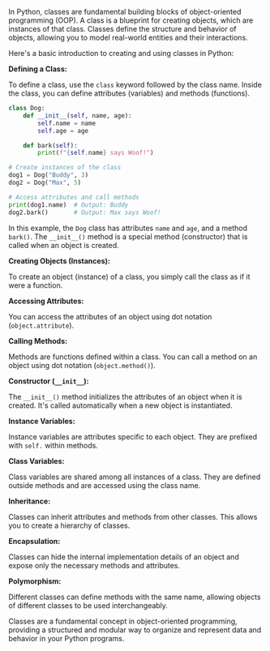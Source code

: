 In Python, classes are fundamental building blocks of object-oriented programming (OOP). A class is a blueprint for creating objects, which are instances of that class. Classes define the structure and behavior of objects, allowing you to model real-world entities and their interactions.

Here's a basic introduction to creating and using classes in Python:

**Defining a Class:**

To define a class, use the `class` keyword followed by the class name. Inside the class, you can define attributes (variables) and methods (functions).

```python
class Dog:
    def __init__(self, name, age):
        self.name = name
        self.age = age

    def bark(self):
        print(f"{self.name} says Woof!")

# Create instances of the class
dog1 = Dog("Buddy", 3)
dog2 = Dog("Max", 5)

# Access attributes and call methods
print(dog1.name)  # Output: Buddy
dog2.bark()       # Output: Max says Woof!
```

In this example, the `Dog` class has attributes `name` and `age`, and a method `bark()`. The `__init__()` method is a special method (constructor) that is called when an object is created.

**Creating Objects (Instances):**

To create an object (instance) of a class, you simply call the class as if it were a function.

**Accessing Attributes:**

You can access the attributes of an object using dot notation (`object.attribute`).

**Calling Methods:**

Methods are functions defined within a class. You can call a method on an object using dot notation (`object.method()`).

**Constructor (`__init__`):**

The `__init__()` method initializes the attributes of an object when it is created. It's called automatically when a new object is instantiated.

**Instance Variables:**

Instance variables are attributes specific to each object. They are prefixed with `self.` within methods.

**Class Variables:**

Class variables are shared among all instances of a class. They are defined outside methods and are accessed using the class name.

**Inheritance:**

Classes can inherit attributes and methods from other classes. This allows you to create a hierarchy of classes.

**Encapsulation:**

Classes can hide the internal implementation details of an object and expose only the necessary methods and attributes.

**Polymorphism:**

Different classes can define methods with the same name, allowing objects of different classes to be used interchangeably.

Classes are a fundamental concept in object-oriented programming, providing a structured and modular way to organize and represent data and behavior in your Python programs.
